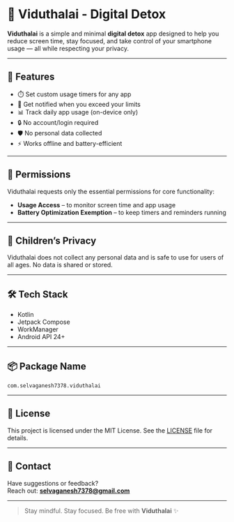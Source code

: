 # 📱 Viduthalai - Digital Detox

**Viduthalai** is a simple and minimal **digital detox** app designed to help you reduce screen time, stay focused, and take control of your smartphone usage — all while respecting your privacy.

---

## 🚀 Features

- ⏱️ Set custom usage timers for any app  
- 🔕 Get notified when you exceed your limits  
- 📊 Track daily app usage (on-device only)  
- 🔒 No account/login required  
- 🛡️ No personal data collected  
- ⚡ Works offline and battery-efficient

---

## 🔐 Permissions

Viduthalai requests only the essential permissions for core functionality:

- **Usage Access** – to monitor screen time and app usage  
- **Battery Optimization Exemption** – to keep timers and reminders running

---

## 🧒 Children’s Privacy

Viduthalai does not collect any personal data and is safe to use for users of all ages. No data is shared or stored.

---

## 🛠 Tech Stack

- Kotlin  
- Jetpack Compose  
- WorkManager  
- Android API 24+

---

## 📦 Package Name

`com.selvaganesh7378.viduthalai`

---

## 📄 License

This project is licensed under the MIT License. See the [LICENSE](LICENSE) file for details.

---

## 📧 Contact

Have suggestions or feedback?  
Reach out: **selvaganesh7378@gmail.com**

---

> Stay mindful. Stay focused. Be free with **Viduthalai** ✨

